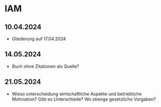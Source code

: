 # IAM

## 10.04.2024
- Gliederung auf 17.04.2024

## 14.05.2024
- Buch ohne Zitationen als Quelle?

## 21.05.2024
- Wieso unterscheidung wirtschaftliche Aspekte und betriebliche Motiviation? Gibt es Unterschiede? Wo strenge gesetzliche Vorgaben?